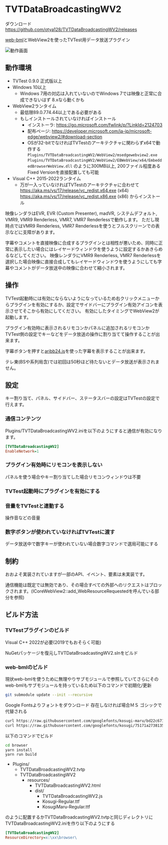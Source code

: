 # TVTDataBroadcastingWV2

ダウンロード https://github.com/otya128/TVTDataBroadcastingWV2/releases

[web-bml](https://github.com/otya128/web-bml)とWebView2を使ったTVTest用データ放送プラグイン

![動作画面](https://user-images.githubusercontent.com/4075988/162745408-282fb7ab-9826-4e82-b2ab-b1ab347a42b4.png)

## 動作環境

* TVTest 0.9.0 正式版以上
* Windows 10以上
    * Windows 7用の対応は入れていないのでWindows 7では映像と正常に合成できないはず 8.xなら動くかも
* WebView2ランタイム
    * 最低限89.0.774.44以上である必要がある
    * もしインストールされていなければインストール
        * インストーラ: https://go.microsoft.com/fwlink/p/?LinkId=2124703
        * 配布ページ: https://developer.microsoft.com/ja-jp/microsoft-edge/webview2/#download-section
        * OSが32-bitでなければTVTestのアーキテクチャに関わらずx64で動作する `Plugins/TVTDataBroadcastingWV2/WebView2/msedgewebview2.exe` `Plugins/TVTDataBroadcastingWV2/WebView2/EBWebView/x64/EmbeddedBrowserWebView.dll` のように300MB以上, 200ファイル程度あるFixed Versionを直接配置しても可能
* Visual C++ 2015-2022ランタイム
    * 万が一入っていなければTVTestのアーキテクチャに合わせて https://aka.ms/vs/17/release/vc_redist.x64.exe (x64) https://aka.ms/vs/17/release/vc_redist.x86.exe (x86) からインストール

映像レンダラはEVR, EVR (Custom Presenter), madVR, システムデフォルト, VMR9, VMR9 Renderless, VMR7, VMR7 Renderlessで動作します。 ただし現時点ではVMR9 Renderless, VMR7 Renderlessを使うとフルスクリーンでの表示などに支障があります。

字幕やコメントを直接映像に合成するプラグインとは相性が悪いため、同時に正常に表示したい場合にはレイヤードウィンドウを使うように設定するかあきらめるなどしてください。
映像レンダラにVMR9 Renderless, VMR7 Renderlessを選択した場合映像に直接合成してもレイヤードウィンドウを使うようにしても字幕やコメントがデータ放送中の映像に合わせて縮小されます。

## 操作

TVTest起動時には有効にならないようになっているため右クリックメニューからプラグインを有効にするか、設定でサイドバーにプラグイン有効アイコンを表示させてそこから有効にしてください。
有効にしたタイミングでWebView2が起動します。

プラグイン有効時に表示されるリモコンかパネルに追加されるリモコンかTVTest側の設定でキーなどをデータ放送の操作に割り当てて操作することが出来ます。

字幕ボタンを押すと[aribb24.js](https://github.com/monyone/aribb24.js)を使った字幕を表示することが出来ます。

テレ東(BSや系列局含)では初回は50秒ほど待たないとデータ放送が表示されません。

## 設定

キー割り当て、パネル、サイドバー、ステータスバーの設定はTVTestの設定で行えます。

### 通信コンテンツ

Plugins/TVTDataBroadcastingWV2.iniを以下のようにすると通信が有効になります。

```ini
[TVTDataBroadcastingWV2]
EnableNetwork=1
```

### プラグイン有効時にリモコンを表示しない

パネルを使う場合やキー割り当てした場合リモコンウィンドウは不要

### TVTest起動時にプラグインを有効にする

### 音量をTVTestと連動する

操作音などの音量

### 数字ボタンが使われていなければTVTestに渡す

データ放送中で数字キーが使われていない場合数字コマンドで選局可能にする

## 制約

おおよそ実装されていますが一部のAPI、イベント、要素は未実装です。

通信機能は既定では無効であり、その場合すべての外部へのリクエストはブロックされます。(ICoreWebView2::add_WebResourceRequestedを呼んでいる部分を参照)

## ビルド方法

### TVTestプラグインのビルド

Visual C++ 2022が必要(2019でもおそらく可能)

NuGetパッケージを復元しTVTDataBroadcastingWV2.slnをビルド

### web-bmlのビルド

現状web-bmlを使うために無理やりサブモジュールで参照していてさらにそのweb-bmlもサブモジュールを持っているため以下のコマンドで初期化/更新

```sh
git submodule update --init --recursive
```

Google Fontsよりフォントをダウンロード 存在しなければ場合ＭＳ ゴシックで代替される

```sh
curl https://raw.githubusercontent.com/googlefonts/kosugi-maru/bd22c671a9ffc10cc4313e6f2fd75f2b86d6b14b/fonts/ttf/KosugiMaru-Regular.ttf -o browser/dist/KosugiMaru-Regular.ttf
curl https://raw.githubusercontent.com/googlefonts/kosugi/75171a2738135ab888549e76a9037e826094f0ce/fonts/ttf/Kosugi-Regular.ttf -o browser/dist/Kosugi-Regular.ttf
```

以下のコマンドでビルド

```sh
cd browser
yarn install
yarn run build
```

* Plugins/
    * TVTDataBroadcastingWV2.tvtp
    * TVTDataBroadcastingWV2
        * resources/
            * TVTDataBroadcastingWV2.html
            * dist/
                * TVTDataBroadcastingWV2.js
                * Kosugi-Regular.ttf
                * KosugiMaru-Regular.ttf

のように配置するかTVTDataBroadcastingWV2.tvtpと同じディレクトリにTVTDataBroadcastingWV2.iniを作り以下のようにする

```ini
[TVTDataBroadcastingWV2]
ResourceDirectory=x:\xx\browser\
```

